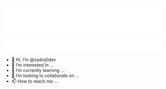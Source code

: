 <img src='/test.svg' class="sadra0dev-img" />
<div class="test">
<style>
.test{
    height:40px;
    background-color:white;
    
}
</style>

</div>

- 👋 Hi, I’m @sadra0dev
- 👀 I’m interested in ...
- 🌱 I’m currently learning ...
- 💞️ I’m looking to collaborate on ...
- 📫 How to reach me ...

<!---
sadra0dev/sadra0dev is a ✨ special ✨ repository because its `README.md` (this file) appears on your GitHub profile.
You can click the Preview link to take a look at your changes.
--->
